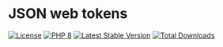 # JSON web tokens

[![License](https://img.shields.io/badge/license-BSD-blue.svg)](https://opensource.org/licenses/BSD-3-Clause)
[![PHP 8](https://img.shields.io/badge/php-8-yellow.svg)](http://www.php.net)
[![Latest Stable Version](https://img.shields.io/packagist/v/mbretter/stk-jwt.svg)](https://packagist.org/packages/mbretter/stk-jwt)
[![Total Downloads](https://img.shields.io/packagist/dt/mbretter/stk-jwt.svg)](https://packagist.org/packages/mbretter/stk-jwt)
